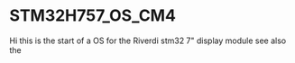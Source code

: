 # STM32H757_OS_CM4
Hi this is the start of a OS for the Riverdi stm32 7" display module
see also the 
